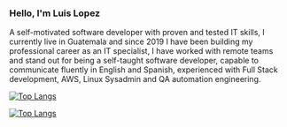 ### Hello, I'm Luis Lopez

A self-motivated software developer with proven and tested IT skills, I currently live in Guatemala and since 2019 I have been building my professional career as an IT specialist, I have worked with remote teams and stand out for being a self-taught software developer, capable to communicate fluently in English and Spanish, experienced with Full Stack development, AWS, Linux Sysadmin and QA automation engineering.


[![Top Langs](https://github-readme-stats.vercel.app/api/top-langs/?username=Luis-Rene-Lopez&langs_count=10)](https://github.com/anuraghazra/github-readme-stats)

[![Top Langs](https://github-readme-stats.vercel.app/api/top-langs/?username=Luis-Rene-Lopez&layout=compact)](https://github.com/anuraghazra/github-readme-stats)


<!-- In case you need to contact me, feel free to send me an email at luislopez100079.facebook2@gmail.com -->

<!--
**Luis-Rene-Lopez/Luis-Rene-Lopez** is a ✨ _special_ ✨ repository because its `README.md` (this file) appears on your GitHub profile.

Here are some ideas to get you started:

- 🔭 I’m currently working on ...
- 🌱 I’m currently learning ...
- 👯 I’m looking to collaborate on ...
- 🤔 I’m looking for help with ...
- 💬 Ask me about ...
- 📫 How to reach me: ...
- 😄 Pronouns: ...
- ⚡ Fun fact: ...
-->
